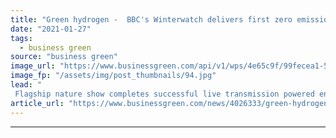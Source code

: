 ```yaml
---
title: "Green hydrogen -  BBC's Winterwatch delivers first zero emission broadcast"
date: "2021-01-27"
tags: 
  - business green
source: "business green"
image_url: "https://www.businessgreen.com/api/v1/wps/4e65c9f/99fecea1-57d4-4e3b-af90-05b25e0a556e/3/21855250-high-res-winterwatch-2021-185x114.jpg"
image_fp: "/assets/img/post_thumbnails/94.jpg"
lead: "
 Flagship nature show completes successful live transmission powered entirely by green hydrogen fuel and energy saving batteries ..."
article_url: "https://www.businessgreen.com/news/4026333/green-hydrogen-bbc-winterwatch-delivers-zero-emission-broadcast"
---
```


---
